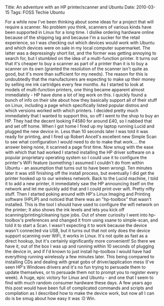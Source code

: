 Title: An adventure with an HP printer/scanner and Ubuntu
Date: 2010-03-15
Tags: FOSS Techie Ubuntu

For a while now I've been thinking about some ideas for a project that will require a scanner. No problem you think, scanners of various kinds have been supported in Linux for a long time.
I dislike ordering hardware online because of the shipping lag and because I'm a sucker for the retail experience, so I was checking out which devices would work with Ubuntu and which devices were on sale in my local computer supermarket. The latter was a depressingly short list, and the former was getting annoying to search for, but I stumbled on the idea of a multi-function printer. It turns out that it's cheaper to buy a scanner as part of a printer than it is to buy a scanner on its own (granted the resolution of the scanner isn't quite as good, but it's more than sufficient for my needs). The reason for this is undoubtedly that the manufacturers are expecting to make up their money by selling me ink cartridges every few months.
As I started to look at models of multi-function printers, one thing became apparent almost immediately - HP have done a lot of leg work on this. I quickly found a bunch of info on their site about how they basically support all of their stuff on Linux, including a page which specifically listed popular distros and which versions worked with which printers.
I decided pretty much immediately that I wanted to support this, so off I went to the shop to buy an HP. They had the decent looking F4580 for around £40, so I nabbed that and set off home.
When I got home I fired up my laptop running Lucid and plugged the new device in. Less than 10 seconds later I was told it was ready for printing, and I fired up Robert Ancell's excellent new Simple Scan to see what configuration I would need to do to make that work.... the answer being none, it scanned a page first time.
Now smug with the ease with which that had worked I started installing the HP driver software on a popular proprietary operating system so I could use it to configure the printer's WiFi feature (something I assumed I couldn't do from within Ubuntu - an assumption that turns out to have been wrong). Ten minutes later it was still finishing off the install process, but eventually I did get the printer hooked up to our wireless network.
Back to the Lucid machine, I told it to add a new printer, it immediately saw the HP announcing itself on the network and let me quickly add that and I could print over wifi. Pretty nifty stuff.
Then I started poking around with HP's Linux Imaging and Printing software (HPLIP) and noticed that there was an "hp-toolbox" that wasn't installed. This is the tool I should have used to configure the wifi network on the printer; It also shows the ink levels and lets you kick off scanning/printing/cleaning type jobs. Out of sheer curiosity I went into hp-toolbox's preferences and changed it from using xsane to simple-scan, and told it to start a Scan. I wasn't expecting it to work because the device wasn't connected via USB, but it turns out that not only does the device support scanning over WiFi, it works in Linux. It's not quite as fast as a direct hookup, but it's certainly significantly more convenient!
So there we have it, out of the box I was up and running within 10 seconds of plugging the device in, and if I'd known to just install hp-toolbox I would have had everything running wirelessly a few minutes later. This being compared to installing CDs and dealing with great gobs of driver/application mess (I've seen HP's Windows drivers and it's no fun trying to persuade them to update themselves, or to persuade them not to prompt you to register every week). A huge, epic victory for Linux and Ubuntu - and one that I seem to find with much random consumer hardware these days. A few years ago this post would have been full of complicated commands and scripts and compilation as I described how to make the device work, but now all I can do is be smug about how easy it was :D
Win.
